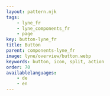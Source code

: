 ```yaml
---
layout: pattern.njk
tags: 
    - lyne_fr
    - lyne_components_fr
    - page
key: button-lyne_fr
title: Button
parent: components-lyne_fr
image: lyne/overview/button.webp
keywords: button, icon, split, action
order: 70
availablelanguages: 
    - de
    - en
---
```

